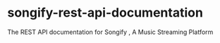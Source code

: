 # songify-rest-api-documentation
The REST API documentation for Songify , A Music Streaming Platform
